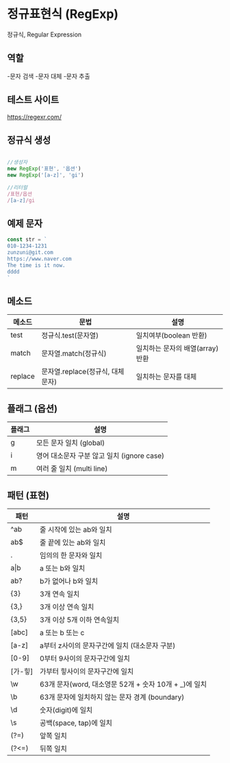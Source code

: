 # 정규표현식 (RegExp)

정규식, Regular Expression

## 역할

-문자 검색
-문자 대체
-문자 추출

## 테스트 사이트
https://regexr.com/

## 정규식 생성

```js

//생성자
new RegExp('표현', '옵션')
new RegExp('[a-z]', 'gi')

//리터럴
/표현/옵션
/[a-z]/gi
```

## 예제 문자
```js
const str = `
010-1234-1231
zunzuni@git.com
https://www.naver.com
The time is it now.
dddd
`
```

## 메소드

메소드 | 문법 | 설명
--|--|--
 test | 정규식.test(문자열) | 일치여부(boolean 반환)
 match | 문자열.match(정규식) | 일치하는 문자의 배열(array)반환
 replace | 문자열.replace(정규식, 대체문자) | 일치하는 문자를 대체


 ## 플래그 (옵션)

 플래그 | 설명
 -- | --
 g | 모든 문자 일치 (global)
 i | 영어 대소문자 구분 않고 일치 (ignore case)
 m | 여러 줄 일치 (multi line)


 ## 패턴 (표현)
 패턴 | 설명
 -- | --
 ^ab | 줄 시작에 있는 ab와 일치
 ab$ | 줄 끝에 있는 ab와 일치
 . | 임의의 한 문자와 일치
 a&verbar;b | a 또는 b와 일치
 ab? | b가 없어나 b와 일치
 {3} | 3개 연속 일치
 {3,} | 3개 이상 연속 일치
 {3,5} | 3개 이상 5개 이하 연속일치
[abc] | a 또는 b 또는 c
[a-z] | a부터 z사이의 문자구간에 일치 (대소문자 구분)
[0-9] | 0부터 9사이의 문자구간에 일치
[가-힣] | 가부터 힣사이의 문자구간에 일치
\w | 63개 문자(word, 대소영문 52개 + 숫자 10개 + _)에 일치
\b | 63개 문자에 일치하지 않는 문자 경계 (boundary)
\d | 숫자(digit)에 일치
\s | 공백(space, tap)에 일치
(?=) | 앞쪽 일치
(?<=) | 뒤쪽 일치